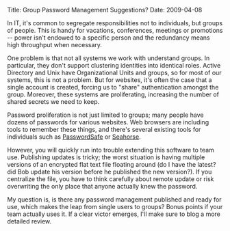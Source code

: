 Title: Group Password Management Suggestions?
Date: 2009-04-08

In IT, it's common to segregate responsibilities not to individuals, but
groups of people. This is handy for vacations, conferences, meetings or
promotions -- power isn't endowed to a specific person and the redundancy
means high throughput when necessary.

One problem is that not all systems we work with understand groups. In
particular, they don't support clustering identities into identical roles.
Active Directory and Unix have Organizational Units and groups, so for most of
our systems, this is not a problem. But for websites, it's often the case that
a single account is created, forcing us to "share" authentication amongst the
group. Moreover, these systems are proliferating, increasing the number of
shared secrets we need to keep.

Password proliferation is not just limited to groups; many people have dozens
of passwords for various websites. Web browsers are including tools to
remember these things, and there's several existing tools for individuals such
as [PasswordSafe][1] or [Seahorse][2].

However, you will quickly run into trouble extending this software to team
use. Publishing updates is tricky; the worst situation is having multiple
versions of an encrypted flat text file floating around (do I have the latest?
did Bob update his version before he published the new version?). If you
centralize the file, you have to think carefully about remote update or risk
overwriting the only place that anyone actually knew the password.

My question is, is there any password management published and ready for use,
which makes the leap from single users to groups? Bonus points if your team
actually uses it. If a clear victor emerges, I'll make sure to blog a more
detailed review.

   [1]: http://passwordsafe.sourceforge.net/

   [2]: http://packages.ubuntu.com/jaunty/seahorse

